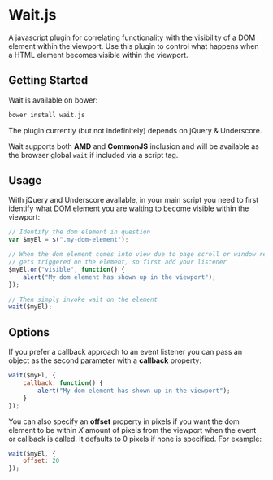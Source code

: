 # Wait.js
A javascript plugin for correlating functionality with the visibility of a DOM element within the viewport. Use this plugin to control what happens when a HTML element becomes visible within the viewport.

## Getting Started

Wait is available on bower:

``` bash
bower install wait.js
```

The plugin currently (but not indefinitely) depends on jQuery & Underscore.

Wait supports both **AMD** and **CommonJS** inclusion and will be available as the browser global ```wait``` if included via a script tag.

## Usage
With jQuery and Underscore available, in your main script you need to first identify what DOM element you are waiting to become visible within the viewport:

``` javascript
// Identify the dom element in question
var $myEl = $(".my-dom-element");

// When the dom element comes into view due to page scroll or window resize, a "visible" event
// gets triggered on the element, so first add your listener
$myEl.on("visible", function() {
    alert("My dom element has shown up in the viewport");
});

// Then simply invoke wait on the element
wait($myEl);
```

## Options
If you prefer a callback approach to an event listener you can pass an object as the second parameter with a **callback** property:

``` javascript
wait($myEl, {
    callback: function() {
        alert("My dom element has shown up in the viewport");
    }
});
```

You can also specify an **offset** property in pixels if you want the dom element to be within *X* amount of pixels from the viewport when the event or callback is called. It defaults to 0 pixels if none is specified. For example:

``` javascript
wait($myEl, {
    offset: 20
});
```